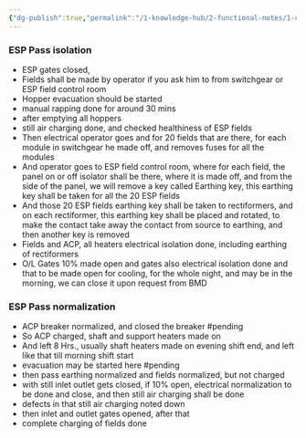 ```yaml
---
{"dg-publish":true,"permalink":"/1-knowledge-hub/2-functional-notes/1-career-notes/3-tstps-kaniha-technical-notes/c-reports-lm-is-checklists/esp-pass-isolation-and-normalization/","noteIcon":""}
---
```



### ESP Pass isolation
- ESP gates closed, 
- Fields shall be made by operator if you ask him to from switchgear or ESP field control room
- Hopper evacuation should be started
- manual rapping done for around 30 mins
- after emptying all hoppers 
- still air charging done, and checked healthiness of ESP fields
- Then electrical operator goes and for 20 fields that are there, for each module in switchgear he made off, and removes fuses for all the modules
- And operator goes to ESP field control room, where for each field, the panel on or off isolator shall be there, where it is made off, and from the side of the panel, we will remove a key called Earthing key, this earthing key shall be taken for all the 20 ESP fields
- And those 20 ESP fields earthing key shall be taken to rectiformers, and on each rectiformer, this earthing key shall be placed and rotated, to make the contact take away the contact from source to earthing, and then another key is removed
- Fields and ACP, all heaters electrical isolation done, including earthing of rectiformers
- O/L Gates 10% made open and gates also electrical isolation done and that to be made open for cooling, for the whole night, and may be in the morning, we can close it upon request from BMD

### ESP Pass normalization
- ACP breaker normalized, and closed the breaker #pending 
- So ACP charged, shaft and support heaters made on 
- And left 8 Hrs., usually shaft heaters made on evening shift end, and left like that till morning shift start
- evacuation may be started here #pending 
- then pass earthing normalized and fields normalized, but not charged
- with still inlet outlet gets closed, if 10% open, electrical normalization to be done and close, and then still air charging shall be done
- defects in that still air charging noted down
- then inlet and outlet gates opened, after that
- complete charging of fields done